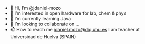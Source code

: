 - 👋 Hi, I’m @jdaniel-mozo
- 👀 I’m interested in open hardware for lab, chem & phys 
- 🌱 I’m currently learning Java 
- 💞️ I’m looking to collaborate on ...
- 📫 How to reach me jdaniel.mozo@diq.uhu.es I am teacher at Universidad de Huelva (SPAIN)

<!---
jdaniel-mozo/jdaniel-mozo is a ✨ special ✨ repository because its `README.md` (this file) appears on your GitHub profile.
You can click the Preview link to take a look at your changes.
--->
